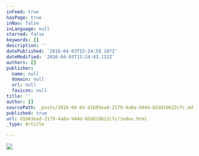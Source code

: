 ```yaml
---
inFeed: true
hasPage: true
inNav: false
inLanguage: null
starred: false
keywords: []
description: ''
datePublished: '2016-04-03T15:24:59.107Z'
dateModified: '2016-04-03T15:24:43.132Z'
authors: []
publisher:
  name: null
  domain: null
  url: null
  favicon: null
title: ''
author: []
sourcePath: _posts/2016-04-03-d1b03ead-2179-4a8a-944d-82dd10b22cfc.md
published: true
url: d1b03ead-2179-4a8a-944d-82dd10b22cfc/index.html
_type: Article

---
```

![](https://the-grid-user-content.s3-us-west-2.amazonaws.com/c8bfa1fa-725e-4637-9c6e-38650a824b45.png)